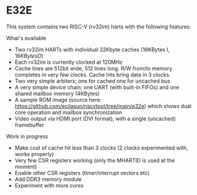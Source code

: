 # E32E

This system contains two RISC-V (rv32im) harts with the following features:

What's available
- Two rv32im HARTs with individual 32Kbyte caches (16KBytes I$, 16KBytes D$)
- Each rv32im is currently clocked at 120MHz
- Cache lines are 512bit wide, 512 lines long. R/W from/to memory completes in very few clocks. Cache hits bring data in 3 clocks.
- Two very simple arbiters; one for cached one for uncached bus
- A very simple device chain; one UART (with built-in FIFOs) and one shared mailbox memory (4KBytes)
- A sample ROM image (source here: https://github.com/ecilasun/riscvtool/tree/main/e32e) which shows dual core operation and mailbox synchronization
- Video output via HDMI port (DVI format), with a single (uncached) framebuffer

Work in progress
- Make cost of cache hit less than 3 clocks (2 clocks experimented with, works properly)
- Very few CSR registers working (only the MHARTID is used at the moment)
- Enable other CSR registers (timer/interrupt vectors etc)
- Add DDR3 memory module
- Experiment with more cores
